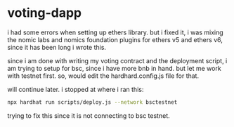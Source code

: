 # voting-dapp

i had some errors when setting up ethers library. but i fixed it, i was mixing the nomic labs and nomics foundation plugins for ethers v5 and ethers v6, since it has been long i wrote this.

since i am done with writing my voting contract and the deployment script, i am trying to setup for bsc, since i have more bnb in hand. but let me work with testnet first. so, would edit the hardhard.config.js file for that.

will continue later. i stopped at where i ran this:
```bash
npx hardhat run scripts/deploy.js --network bsctestnet
```
trying to fix this since it is not connecting to bsc testnet.